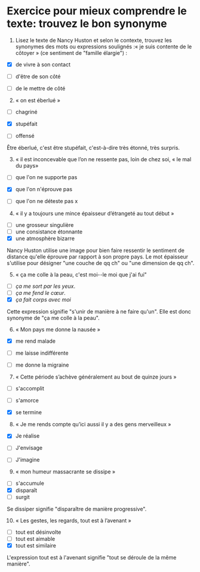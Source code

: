# Exercice pour mieux comprendre le texte: trouvez le bon synonyme

1. Lisez le texte de Nancy Huston et selon le contexte, trouvez les synonymes des mots ou expressions soulignés :« je suis contente de le côtoyer »	(ce sentiment de "famille élargie") :

- [x] de vivre à son contact
- [ ] d'être de son côté
- [ ] de le mettre de côté


2. « on est éberlué »

- [ ] chagriné
- [x] stupéfait
- [ ]  offensé


Être éberlué, c'est être stupéfait, c'est-à-dire très étonné, très surpris.

3.  « il est inconcevable que l’on ne ressente pas, loin de chez soi, « le mal du pays»

- [ ] que l'on ne supporte pas
- [x] que l'on n'éprouve pas
- [ ] que l'on ne déteste pas x


4. « il y a toujours une mince épaisseur d’étrangeté au tout début »

- [ ] une grosseur singulière
- [ ]  une consistance étonnante
- [x] une atmosphère bizarre

Nancy Huston utilise une image pour bien faire ressentir le sentiment de distance qu'elle éprouve par rapport à son propre pays. Le mot épaisseur  s'utilise pour désigner  "une couche de qq ch" ou "une dimension de qq ch". 


5. «  ça me colle à la peau, c'est moi--le moi que j'ai fui"

- [ ] *ça me sort par les yeux*.
- [ ] *ça me fend le cœur*.
- [x] *ça fait corps avec moi*

Cette expression signifie "s'unir de manière à ne faire qu'un". Elle est donc synonyme de "ça me colle à la peau".


6. « Mon pays me donne la nausée »	

- [x]  me rend malade
- [ ] me laisse indifférente
- [ ] me donne la migraine


7. « Cette période s’achève généralement au bout de quinze jours  »

- [ ] s'accomplit
- [ ] s'amorce
- [x] se termine



8. « Je me rends compte qu’ici aussi il y a des gens merveilleux »

- [x] Je réalise
- [ ] J'envisage
- [ ] J'imagine


9. « mon humeur massacrante se dissipe »

- [ ] s'accumule
- [x] disparaît
- [ ] surgit

Se dissiper signifie "disparaître de manière progressive".


10. « Les gestes, les regards, tout est à l’avenant »

- [ ] tout est désinvolte
- [ ] tout est aimable
- [x] tout est similaire

L'expression tout est à l'avenant signifie "tout se déroule de la même manière".

